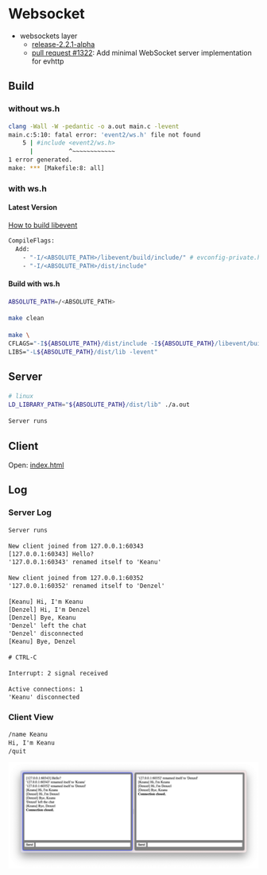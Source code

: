 # Websocket

- websockets layer
  - [release-2.2.1-alpha](https://github.com/libevent/libevent/releases/tag/release-2.2.1-alpha)
  - [pull request #1322](https://github.com/libevent/libevent/pull/1322): Add minimal WebSocket server implementation for evhttp

## Build

### without ws.h

```bash
clang -Wall -W -pedantic -o a.out main.c -levent
main.c:5:10: fatal error: 'event2/ws.h' file not found
    5 | #include <event2/ws.h>
      |          ^~~~~~~~~~~~~
1 error generated.
make: *** [Makefile:8: all]
```

### with ws.h

#### Latest Version

[How to build libevent](/libevent/README.md)

```bash
CompileFlags:
  Add:
    - "-I/<ABSOLUTE_PATH>/libevent/build/include/" # evconfig-private.h
    - "-I/<ABSOLUTE_PATH>/dist/include"
```

#### Build with ws.h

```bash
ABSOLUTE_PATH=/<ABSOLUTE_PATH>

make clean

make \
CFLAGS="-I${ABSOLUTE_PATH}/dist/include -I${ABSOLUTE_PATH}/libevent/build/include/" \
LIBS="-L${ABSOLUTE_PATH}/dist/lib -levent"
```

## Server

```bash
# linux
LD_LIBRARY_PATH="${ABSOLUTE_PATH}/dist/lib" ./a.out

Server runs
```

## Client

Open: [index.html](index.html)

## Log

### Server Log

```log
Server runs

New client joined from 127.0.0.1:60343
[127.0.0.1:60343] Hello?
'127.0.0.1:60343' renamed itself to 'Keanu'

New client joined from 127.0.0.1:60352
'127.0.0.1:60352' renamed itself to 'Denzel'

[Keanu] Hi, I'm Keanu
[Denzel] Hi, I'm Denzel
[Denzel] Bye, Keanu
'Denzel' left the chat
'Denzel' disconnected
[Keanu] Bye, Denzel

# CTRL-C

Interrupt: 2 signal received

Active connections: 1
'Keanu' disconnected
```

### Client View

```txt
/name Keanu
Hi, I'm Keanu
/quit
```

![chat](chat.png)


